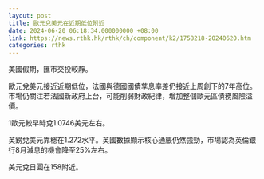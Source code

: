 ```yaml
---
layout: post
title: 歐元兌美元在近期低位附近
date: 2024-06-20 06:18:34.000000000 +08:00
link: https://news.rthk.hk/rthk/ch/component/k2/1758218-20240620.htm
categories: rthk
---
```


美國假期，匯市交投較靜。

歐元兌美元接近近期低位，法國與德國國債孳息率差仍接近上周創下的7年高位。市場仍關注若法國新政府上台，可能削弱財政紀律，增加整個歐元區債務風險溢價。

1歐元較早時兌1.0746美元左右。

英鎊兌美元靠穩在1.272水平。英國數據顯示核心通脹仍然強勁，市場認為英倫銀行8月減息的機會降至25%左右。

美元兌日圓在158附近。
